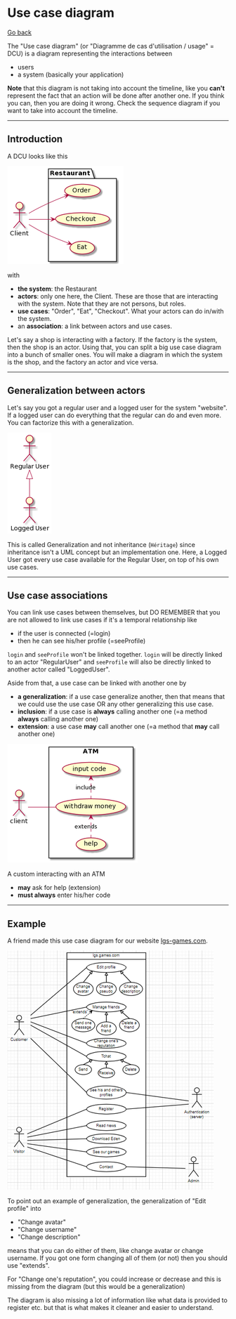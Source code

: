 # Use case diagram

[Go back](../index.md)

The "Use case diagram" <span class="tms"> (or "Diagramme de cas d'utilisation / usage" = DCU) </span> is a diagram representing the interactions between

* users
* a system (basically your application)

**Note** that this diagram is not taking into account the timeline, like you **can't** represent the fact that an action will be done after another one. If you think you can, then you are doing it wrong. Check the sequence diagram if you want to take into account the timeline.

<hr class="sr">

## Introduction

A DCU looks like this

![DCU example](images/LOyn2iCm34LdznGYUuQcUmcOpeL23o1irJ5nxIBBK-ZTgq02pI3ulFVv86F6AiZItkbaJAANW1JW62O17vcSn9BLe9F2O5EaB80LWh8FkXa3mODqeZ6gMHIRLibX9UZkx8cxjVwqvuEn4xcvDDdaS90ttFb5-LSlGDzVjv4z3tzvxOsKlNxn0m00.png)

with

* **the system**: the Restaurant
* **actors**: only one here, the Client. These are those that are interacting with the system. Note that they are not persons, but roles.
* **use cases**: "Order", "Eat", "Checkout". What your actors can do in/with the system.
* an **association**: a link between actors and use cases.

Let's say a shop is interacting with a factory. If the factory is the system, then the shop is an actor. Using that, you can split a big use case diagram into a bunch of smaller ones. You will make a diagram in which the system is the shop, and the factory an actor and vice versa.

<hr class="sr">

## Generalization between actors

Let's say you got a regular user and a logged user for the system "website". If a logged user can do everything that the regular can do and even more. You can factorize this with a generalization.

![Generalization example](images/u-HqA2v9B2efpStXukIqyibFJqzDKGWjJYsoKaWiLd1CoStC0qa4fQQNvYGMGMLiQdHruN8EgNafGEq0.png)

This is called Generalization and not inheritance (``Héritage``) since inheritance isn't a UML concept but an implementation one. Here, a Logged User got every use case available for the Regular User, on top of his own use cases.

<hr class="sr">

## Use case associations

You can link use cases between themselves, but DO REMEMBER that you are not allowed to link use cases if it's a temporal relationship like

* if the user is connected (=login)
* then he can see his/her profile (=seeProfile)

``login`` and ``seeProfile`` won't be linked together. ``login`` will be directly linked to an actor "RegularUser" and ``seeProfile`` will also be directly linked to another actor called "LoggedUser".

Aside from that, a use case can be linked with another one by

* **a generalization**: if a use case generalize another,  then that means that we could use the use case OR any other generalizing this use case.
* **inclusion**: if a use case is **always** calling another one (=a method **always** calling another one)
* **extension**: a use case **may** call another one (=a method that **may** call another one)

![ATM example](images/NOyn3eCm34Ndz1H_X84UWA6Y1-ZKNi1AN8W82Gf655MzUqsHEZ1OilzxbcLZcaaeopo4ap61dm99oBxj.png)

A custom interacting with an ATM

* **may** ask for help (extension)
* **must always** enter his/her code

<hr class="sr">

## Example

A friend made this use case diagram for our website [lgs-games.com](https://lgs-games.com/).

![example](images/unknown.png)

To point out an example of generalization, the generalization of "Edit profile" into

* "Change avatar"
* "Change username"
* "Change description"

means that you can do either of them, like change avatar or change username. If you got one form changing all of them (or not) then you should use "extends".

For "Change one's reputation", you could increase or decrease and this is missing from the diagram (but this would be a generalization)

The diagram is also missing a lot of information like what data is provided to register etc. but that is what makes it cleaner and easier to understand.